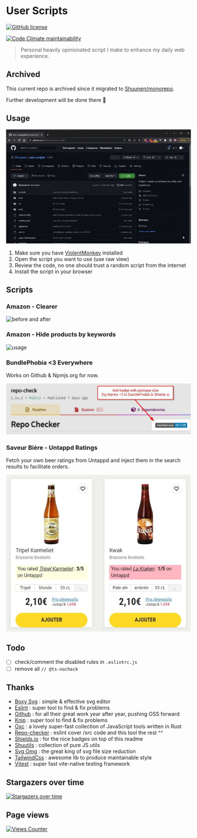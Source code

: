# User Scripts

[![GitHub license](https://img.shields.io/github/license/shuunen/user-scripts.svg?color=informational)](https://github.com/Shuunen/user-scripts/blob/master/LICENSE)

[![Code Climate maintainability](https://img.shields.io/codeclimate/maintainability/Shuunen/user-scripts?style=flat)](https://codeclimate.com/github/Shuunen/user-scripts)

> Personal heavily opinionated script I make to enhance my daily web experience.

## Archived

This current repo is archived since it migrated to [Shuunen/monorepo](https://github.com/Shuunen/monorepo/tree/master/apps/user-scripts).

Further development will be done there 🚀

## Usage

![demo](docs/demo.gif)

1. Make sure you have [ViolentMonkey](https://violentmonkey.github.io) installed
2. Open the script you want to use (use raw view)
3. Review the code, no one should trust a random script from the internet
4. Install the script in your browser

## Scripts

### Amazon - Clearer

![before and after](https://i.imgur.com/cxkNxIe.jpg)

### Amazon - Hide products by keywords

![usage](https://i.imgur.com/hoSV2LC.gif)

### BundlePhobia <3 Everywhere

Works on Github & Npmjs.org for now.

![demo](docs/demo-bundlephobia-everywhere.jpg)

### Saveur Bière - Untappd Ratings

Fetch your own beer ratings from Untappd and inject them in the search results to facilitate orders.

![demo](docs/demo-saveur-biere-untappd-rating.jpg)

## Todo

- [ ] check/comment the disabled rules in `.eslintrc.js`
- [ ] remove all `// @ts-nocheck`

## Thanks

- [Boxy Svg](https://boxy-svg.com) : simple & effective svg editor
- [Eslint](https://eslint.org) : super tool to find & fix problems
- [Github](https://github.com) : for all their great work year after year, pushing OSS forward
- [Knip](https://github.com/webpro/knip) : super tool to find & fix problems
- [Oxc](https://oxc.rs) : a lovely super-fast collection of JavaScript tools written in Rust
- [Repo-checker](https://github.com/Shuunen/repo-checker) : eslint cover /src code and this tool the rest ^^
- [Shields.io](https://shields.io) : for the nice badges on top of this readme
- [Shuutils](https://github.com/Shuunen/shuutils) : collection of pure JS utils
- [Svg Omg](https://jakearchibald.github.io/svgomg/) : the great king of svg file size reduction
- [TailwindCss](https://tailwindcss.com) : awesome lib to produce maintainable style
- [Vitest](https://github.com/vitest-dev/vitest) : super fast vite-native testing framework

## Stargazers over time

[![Stargazers over time](https://starchart.cc/Shuunen/user-scripts.svg?variant=adaptive)](https://starchart.cc/Shuunen/user-scripts)

## Page views

[![Views Counter](https://views-counter.vercel.app/badge?pageId=Shuunen%2Fuser-scripts&leftColor=5c5c5c&rightColor=07a62f&type=total&label=Visitors&style=none)](https://github.com/Kumara2mahe/Views-Counter)
